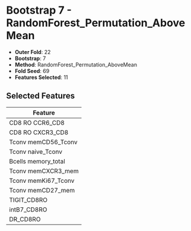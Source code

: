 # Bootstrap 7 - RandomForest_Permutation_AboveMean

- **Outer Fold**: 22
- **Bootstrap**: 7
- **Method**: RandomForest_Permutation_AboveMean
- **Fold Seed**: 69
- **Features Selected**: 11

## Selected Features

| Feature |
|---------|
| CD8 RO CCR6_CD8 |
| CD8 RO CXCR3_CD8 |
| Tconv memCD56_Tconv |
| Tconv naive_Tconv |
| Bcells memory_total |
| Tconv memCXCR3_mem |
| Tconv memKi67_Tconv |
| Tconv memCD27_mem |
| TIGIT_CD8RO |
| intB7_CD8RO |
| DR_CD8RO |
